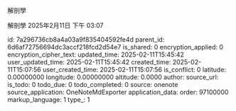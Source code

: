 解剖學

解剖學
2025年2月11日
下午 03:07


id: 7a296736cb8a4a03a9f835404592fe4d
parent_id: 6d6af72756694dc3accf218fcd2d54e7
is_shared: 0
encryption_applied: 0
encryption_cipher_text: 
updated_time: 2025-02-11T15:45:42
user_updated_time: 2025-02-11T15:45:42
created_time: 2025-02-11T15:07:56
user_created_time: 2025-02-11T15:07:56
is_conflict: 0
latitude: 0.00000000
longitude: 0.00000000
altitude: 0.0000
author: 
source_url: 
is_todo: 0
todo_due: 0
todo_completed: 0
source: onenote
source_application: OneNoteMdExporter
application_data: 
order: 97100000
markup_language: 1
type_: 1